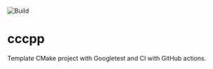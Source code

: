 ![Build](https://github.com/gmargari/cmake-gtest-ci/workflows/Build/badge.svg)

# cccpp

Template CMake project with Googletest and CI with GitHub actions.
